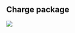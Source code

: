 ## Charge package
![](https://www.plantuml.com/plantuml/png/RPBDQiCm48JlUWgHOq61NaCfAO7sr5AI1mWRPUiiiQGWhLlwatUlPMp9iNpSRqOpPE9rOF3Sc5fSG9-XGhavWQ_mLqYfQmYXlr-yQouJ9gD9IZ2kiRoI7xK3RiarsLxH7D274rtAa58LITanCEOoZ-rvp2hQVBm3nQDx8H_-b4hsCOnl9YG-p8rRDCGCLi__g4WEOCzxq3holVkow5Soi2TRTJAr-Ws0Xfsd7s1oMUZM6UPJwd5K77bUgH2BkMODnTeJLow_KohjFEwDV76_NBujUbmcvyUbMCOK1d4LwMDxqaoVnD_vSzkrCzKuyEYz9KEgybITM3avQYrpjrXHOD_z2JALpCiobiqfgJArYN4J7D6GthZ61qmL4nwZvuToIasyEViP3DLvc_uMroAgInbaiKPxR4pz3m00)
